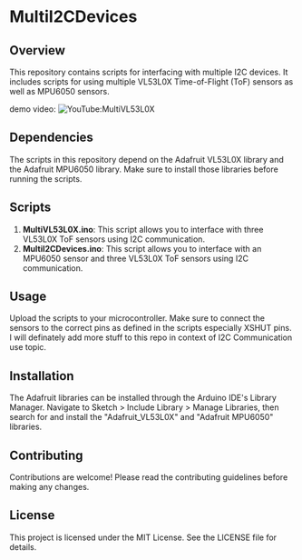 # MultiI2CDevices

## Overview
This repository contains scripts for interfacing with multiple I2C devices. It includes scripts for using multiple VL53L0X Time-of-Flight (ToF) sensors as well as MPU6050 sensors.

demo video: ![YouTube:MultiVL53L0X](https://youtu.be/zLPeTh2IeD8?si=r3Zhy_QrlO2PhxwH)

## Dependencies
The scripts in this repository depend on the Adafruit VL53L0X library and the Adafruit MPU6050 library. Make sure to install those libraries before running the scripts.

## Scripts
1. **MultiVL53L0X.ino**: This script allows you to interface with three VL53L0X ToF sensors using I2C communication.
2. **MultiI2CDevices.ino**: This script allows you to interface with an MPU6050 sensor and three VL53L0X ToF sensors using I2C communication.

## Usage
Upload the scripts to your microcontroller. Make sure to connect the sensors to the correct pins as defined in the scripts especially XSHUT pins.
I will definately add more stuff to this repo in context of I2C Communication use topic.

## Installation
The Adafruit libraries can be installed through the Arduino IDE's Library Manager. Navigate to Sketch > Include Library > Manage Libraries, then search for and install the "Adafruit_VL53L0X" and "Adafruit MPU6050" libraries.

## Contributing
Contributions are welcome! Please read the contributing guidelines before making any changes.

## License
This project is licensed under the MIT License. See the LICENSE file for details.
